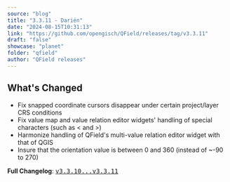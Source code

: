 ```yaml
---
source: "blog"
title: "3.3.11 - Darién"
date: "2024-08-15T10:31:13"
link: "https://github.com/opengisch/QField/releases/tag/v3.3.11"
draft: "false"
showcase: "planet"
folder: "qfield"
author: "QField releases"
---
```


<h2>What's Changed</h2>
<ul>
<li>Fix snapped coordinate cursors disappear under certain project/layer CRS conditions</li>
<li>Fix value map and value relation editor widgets' handling of special characters (such as &lt; and &gt;)</li>
<li>Harmonize handling of QField's multi-value relation editor widget with that of QGIS</li>
<li>Insure that the orientation value is between 0 and 360 (instead of ~-90 to 270)</li>
</ul>
<p><strong>Full Changelog</strong>: <a class="commit-link" href="https://github.com/opengisch/QField/compare/v3.3.10...v3.3.11"><tt>v3.3.10...v3.3.11</tt></a></p>
